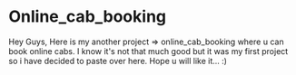 # Online_cab_booking
Hey Guys,
Here is my another project => online_cab_booking
where u can book online cabs.
I know it's not that much good but it was my first project so i have decided to paste over here.
Hope u will like it...  :)
